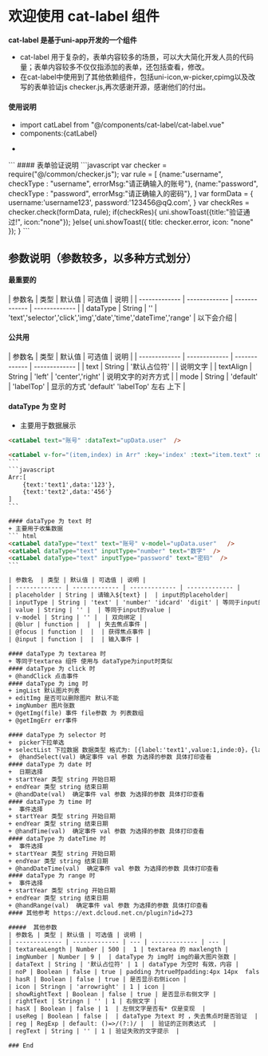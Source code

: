 # 欢迎使用 cat-label 组件

**cat-label 是基于uni-app开发的一个组件**

+ cat-label 用于复杂的，表单内容较多的场景，可以大大简化开发人员的代码量；表单内容较多不仅仅指添加的表单，还包括查看，修改。
+ 在cat-label中使用到了其他依赖组件，包括uni-icon,w-picker,cpimg以及改写的表单验证js checker.js,再次感谢开源，感谢他们的付出。

#### 使用说明
+ import catLabel from "@/components/cat-label/cat-label.vue"
+ components:{catLabel}
+ ``` html
<catLabel dataType="text" text="账号"  />
```
#### 表单验证说明
```javascript
var  checker = require("@/common/checker.js");
var rule = [
	{name:"username", checkType : "username",  errorMsg:"请正确输入的账号"},
	{name:"password", checkType : "password", errorMsg:"请正确输入的密码"},
]
var formData = {
	username:'username123',
	password:'123456@qQ.com',
}
var checkRes = checker.check(formData, rule);
if(checkRes){
	uni.showToast({title:"验证通过!", icon:"none"});
}else{
	uni.showToast({ title: checker.error, icon: "none" });
}
```

## 参数说明（参数较多，以多种方式划分）

#### 最重要的
| 参数名  | 类型 | 默认值 | 可选值 | 说明 |
| ------------- | ------------- | ------------- | ------------- |
| dataType | String | '' | 'text','selector','click','img','date','time','dateTime','range' | 以下会介绍 |
#### 公共用
| 参数名  | 类型 | 默认值 | 可选值 | 说明 |
| ------------- | ------------- | ------------- | ------------- |
| text | String | '默认占位符' |  | 说明文字 |
| textAlign | String | 'left' | 'center','right' | 说明文字的对齐方式 |
| mode | String | 'default' | 'labelTop' | 显示的方式 'default' 'labelTop' 左右 上下 |
#### dataType 为 空 时
+ 主要用于数据展示
``` html
<catLabel text="账号" :dataText="upData.user"  />
```
````html
<catLabel v-for="(item,index) in Arr" :key='index' :text="item.text" :dataText="item.data"  />
```
```javascript
Arr:[
	{text:'text1',data:'123'},
	{text:'text2',data:'456'}
]
```

#### dataType 为 text 时
+ 主要用于收集数据
``` html
<catLabel dataType="text" text="账号" v-model="upData.user"   />
<catLabel dataType="text" inputType="number" text="数字"  />
<catLabel dataType="text" inputType="password" text="密码"  />
```

| 参数名  | 类型 | 默认值 | 可选值 | 说明 |
| ------------- | ------------- | ------------- | ------------- |
| placeholder | String | 请输入${text} |  | input的placeholder|
| inputType | String | 'text' | 'number' 'idcard' 'digit' | 等同于input的type |
| value | String | '' |  | 等同于input的value |
| v-model | String | '' |  | 双向绑定 |
| @blur | function |  |  | 失去焦点事件 |
| @focus | function |  |  | 获得焦点事件 |
| @input | function |  |  | 输入事件 |

#### dataType 为 textarea 时
+ 等同于textarea 组件 使用与 dataType为input时类似
#### dataType 为 click 时
+ @handClick 点击事件
#### dataType 为 img 时
+ imgList 默认图片列表
+ editImg 是否可以删除图片 默认不能
+ imgNumber 图片张数
+ @getImg(file) 事件 file参数 为 列表数组
+ @getImgErr err事件

#### dataType 为 selector 时
+  picker下拉单选
+ selectList 下拉数据 数据类型 格式为: [{label:'text1',value:1,inde:0}，{label:'text2',value:99,inde:1}]
+  @handSelect(val) 确定事件 val 参数 为选择的参数 具体打印查看
#### dataType 为 date 时
+  日期选择
+ startYear 类型 string 开始日期
+ endYear 类型 string 结束日期
+ @handDate(val)  确定事件 val 参数 为选择的参数 具体打印查看
#### dataType 为 time 时
+  事件选择
+ startYear 类型 string 开始日期
+ endYear 类型 string 结束日期
+ @handTime(val)  确定事件 val 参数 为选择的参数 具体打印查看
#### dataType 为 dateTime 时
+  事件选择
+ startYear 类型 string 开始日期
+ endYear 类型 string 结束日期
+ @handDateTime(val)  确定事件 val 参数 为选择的参数 具体打印查看
#### dataType 为 range 时
+  事件选择
+ startYear 类型 string 开始日期
+ endYear 类型 string 结束日期
+ @handRange(val)  确定事件 val 参数 为选择的参数 具体打印查看
#### 其他参考 https://ext.dcloud.net.cn/plugin?id=273

#####  其他参数
| 参数名 | 类型 | 默认值 | 可选值 | 说明 |
| ------------- | ------------- | --- | ------------- | --- |
| textareaLength | Number | 500 |  1 | textarea 的 maxlength |
| imgNumber | Number | 9 |  | dataType 为 img时 img的最大图片张数 |
| dataText | String | '默认占位符' | 1 | dataType 为空时 有效，内容 |
| noP | Boolean | false | true | padding 为true时padding:4px 14px  false时padding:11px 14px |
| hasR | Boolean | false | true | 是否显示右侧icon |
| icon | Stringn | 'arrowright' | 1 | icon |
| showRightText | Boolean | false | true | 是否显示右侧文字 |
| rightText | Stringn | '' | 1 | 右侧文字 |
| hasX | Boolean | false | 1  | 左侧文字是否有* 仅是变现  |
| useReg | Boolean | false |  | dataType 为text 时 ，失去焦点时是否验证  |
| reg | RegExp | default: ()=>/(?:)/ |  | 验证的正则表达式  |
| regText | String | '' | 1 | 验证失败的文字提示  |

### End